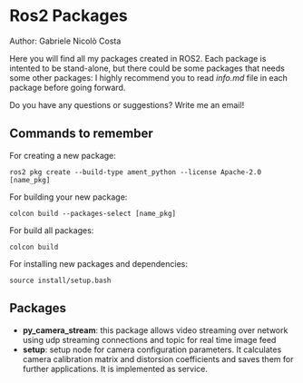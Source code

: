 # Ros2 Packages

Author: Gabriele Nicolò Costa

Here you will find all my packages created in ROS2. Each package is intented to be stand-alone, but there could be some packages that needs some other packages: I highly recommend you to read *info.md* file in each package before going forward.

Do you have any questions or suggestions? Write me an email!

## Commands to remember
For creating a new package:
```
ros2 pkg create --build-type ament_python --license Apache-2.0 [name_pkg]
```
For building your new package:
```
colcon build --packages-select [name_pkg]
```
For build all packages:
```
colcon build
```
For installing new packages and dependencies:
```
source install/setup.bash
```

## Packages
- **py_camera_stream**: this package allows video streaming over network using udp streaming connections and topic for real time image feed
- **setup**: setup node for camera configuration parameters. It calculates camera calibration matrix and distorsion coefficients and saves them for further applications. It is implemented as service.
